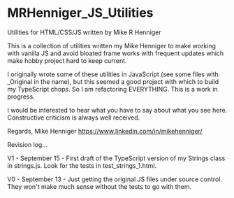 # MRHenniger_JS_Utilities
 Utilities for HTML/CSS/JS written by Mike R Henniger

This is a collection of utilities written my Mike Henniger to make working with vanilla JS and avoid bloated frame works with frequent updates which make hobby project hard to keep current.

I originally wrote some of these utilities in JavaScript (see some files with _Original in the name), but this seemed a good project with which to build my TypeScript chops. So I am refactoring EVERYTHING.  This is a work in progress.

I would be interested to hear what you have to say about what you see here.  Constructive criticism is always well received.

Regards,
Mike Henniger
https://www.linkedin.com/in/mikehenniger/



Revision log...

V1 - September 15 - First draft of the TypeScript version of my Strings class in strings.js.  Look for the tests in test_strings_1.html.

V0 - September 13 - Just getting the original JS files under source control.  They won't make much sense without the tests to go with them.
